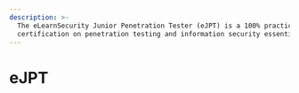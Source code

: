 ```yaml
---
description: >-
  The eLearnSecurity Junior Penetration Tester (eJPT) is a 100% practical
  certification on penetration testing and information security essentials.
---
```


# eJPT


